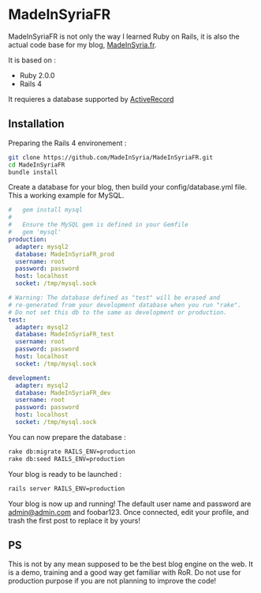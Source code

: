 MadeInSyriaFR
=============

MadeInSyriaFR is not only the way I learned Ruby on Rails, it is also the actual code base for my blog, [MadeInSyria.fr].

It is based on :
  - Ruby 2.0.0
  - Rails 4

It requieres a database supported by [ActiveRecord]

Installation
------------
Preparing the Rails 4 environement :
```sh
git clone https://github.com/MadeInSyria/MadeInSyriaFR.git
cd MadeInSyriaFR
bundle install
```

Create a database for your blog, then build your config/database.yml file. This a working example for MySQL.

```yaml
#   gem install mysql
#
#   Ensure the MySQL gem is defined in your Gemfile
#   gem 'mysql'
production:
  adapter: mysql2
  database: MadeInSyriaFR_prod
  username: root
  password: password 
  host: localhost
  socket: /tmp/mysql.sock

# Warning: The database defined as "test" will be erased and
# re-generated from your development database when you run "rake".
# Do not set this db to the same as development or production.
test:
  adapter: mysql2
  database: MadeInSyriaFR_test
  username: root
  password: password
  host: localhost
  socket: /tmp/mysql.sock

development:
  adapter: mysql2
  database: MadeInSyriaFR_dev
  username: root
  password: password
  host: localhost
  socket: /tmp/mysql.sock
```
You can now prepare the database :
```sh
rake db:migrate RAILS_ENV=production
rake db:seed RAILS_ENV=production
```

Your blog is ready to be launched :
```sh
rails server RAILS_ENV=production
```

Your blog is now up and running! The default user name and password are admin@admin.com and foobar123. Once connected, edit your profile, and trash the first post to replace it by yours!

PS
--
This is not by any mean supposed to be the best blog engine on the web. It is a demo, training and a good way get familiar with RoR. Do not use for production purpose if you are not planning to improve the code!

[MadeInSyria.fr]:http://madeinsyria.fr/
[ActiveRecord]:http://api.rubyonrails.org/classes/ActiveRecord/Migration.html
